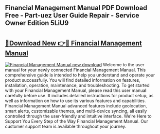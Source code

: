 ## Financial Management Manual PDF Download Free - Part-uez User Guide Repair - Service Owner Edition 5LiU9

# <h2><a href="http://bc49274.oget.top/?id=Financial+Management+Manual">🔗Download New 👉🔴 Financial Management Manual</a></h2>

[![Financial Management Manual new download](https://i.imgur.com/5g1atiW.png)](http://bc49274.oget.top/?id=Financial+Management+Manual)
Welcome to the user manual for your newly connected Financial Management Manual. This comprehensive guide is intended to help you understand and operate your product successfully. You will find detailed information on features, installation, operation, maintenance, and troubleshooting. To get started with your Financial Management Manual, please read this user manual carefully before use. It includes detailed instructions for product setup, as well as information on how to use its various features and capabilities. Financial Management Manual advanced features include geolocation, smart alerts, customizable themes, and multi-device syncing, all easily controlled through the user-friendly and intuitive interface. We're Here to Support You Every Step of the Way Financial Management Manual. Our customer support team is available throughout your journey.
